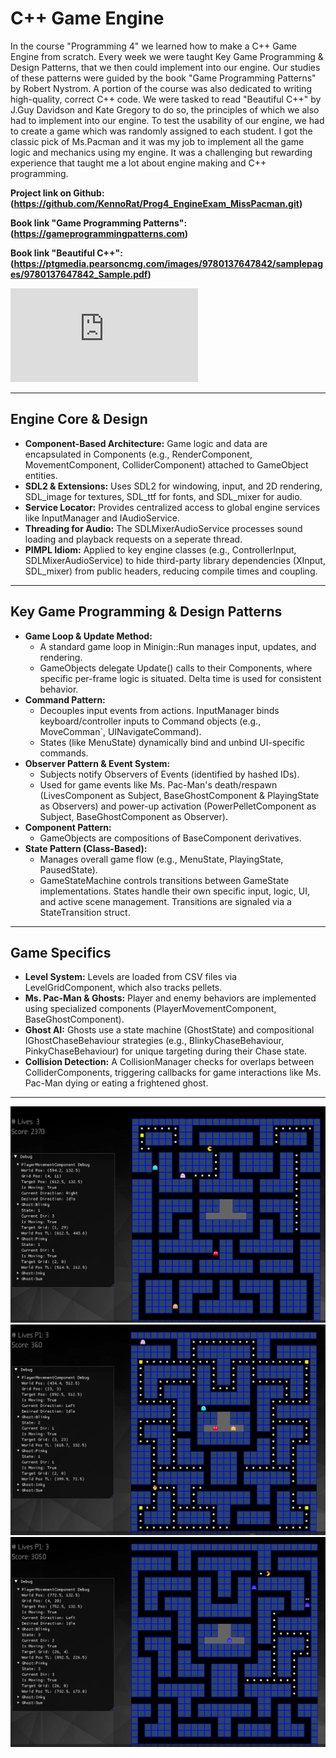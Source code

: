 <h1>C++ Game Engine</h1>

In the course "Programming 4" we learned how to make a C++ Game Engine from scratch.
Every week we were taught Key Game Programming & Design Patterns, that we then could implement into our engine.
Our studies of these patterns were guided by the book "Game Programming Patterns" by Robert Nystrom. 
A portion of the course was also dedicated to writing high-quality, correct C++ code.
We were tasked to read "Beautiful C++" by J.Guy Davidson and Kate Gregory to do so, the principles of which we also had to implement into our engine.
To test the usability of our engine, we had to create a game which was randomly assigned to each student.
I got the classic pick of Ms.Pacman and it was my job to implement all the game logic and mechanics using my engine.
It was a challenging but rewarding experience that taught me a lot about engine making and C++ programming.

<!-- Project link --> 
**Project link on Github: (https://github.com/KennoRat/Prog4_EngineExam_MissPacman.git)**
<!-- Book links -->
**Book link "Game Programming Patterns": (https://gameprogrammingpatterns.com)**

**Book link "Beautiful C++": (https://ptgmedia.pearsoncmg.com/images/9780137647842/samplepages/9780137647842_Sample.pdf)**

<!-- Embedded Video -->
<div class="video-wrapper">
  <iframe
  src="https://www.youtube-nocookie.com/embed/K2_WCrUtpi4"
  title="Shield Arise Gameplay Video" frameborder="0" allow="accelerometer;
  autoplay;
  clipboard-write;
  encrypted-media;
  gyroscope;
  picture-in-picture"
  allowfullscreen></iframe>
</div>

---

## Engine Core & Design

-  **Component-Based Architecture:** Game logic and data are encapsulated in Components (e.g., RenderComponent, MovementComponent, ColliderComponent) attached to GameObject entities.
-  **SDL2 & Extensions:** Uses SDL2 for windowing, input, and 2D rendering, SDL_image for textures, SDL_ttf for fonts, and SDL_mixer for audio.
-  **Service Locator:** Provides centralized access to global engine services like InputManager and IAudioService.
-  **Threading for Audio:** The SDLMixerAudioService processes sound loading and playback requests on a seperate thread.
-  **PIMPL Idiom:** Applied to key engine classes (e.g., ControllerInput, SDLMixerAudioService) to hide third-party library dependencies (XInput, SDL_mixer) from public headers, reducing compile times and coupling.

---

## Key Game Programming & Design Patterns

-   **Game Loop & Update Method:**
    -   A standard game loop in Minigin::Run manages input, updates, and rendering.
    -   GameObjects delegate Update() calls to their Components, where specific per-frame logic is situated. Delta time is used for consistent behavior.
-   **Command Pattern:**
    -   Decouples input events from actions. InputManager binds keyboard/controller inputs to Command objects (e.g., MoveComman`, UINavigateCommand).
    -   States (like MenuState) dynamically bind and unbind UI-specific commands.
-   **Observer Pattern & Event System:**
    -   Subjects notify Observers of Events (identified by hashed IDs).
    -   Used for game events like Ms. Pac-Man's death/respawn (LivesComponent as Subject, BaseGhostComponent & PlayingState as Observers) and power-up activation (PowerPelletComponent as Subject, BaseGhostComponent as Observer).
-   **Component Pattern:**
    - GameObjects are compositions of BaseComponent derivatives.
-   **State Pattern (Class-Based):**
    -   Manages overall game flow (e.g., MenuState, PlayingState, PausedState).
    -   GameStateMachine controls transitions between GameState implementations. States handle their own specific input, logic, UI, and active scene management. Transitions are signaled via a StateTransition struct.

---

## Game Specifics

-   **Level System:** Levels are loaded from CSV files via LevelGridComponent, which also tracks pellets.
-   **Ms. Pac-Man & Ghosts:** Player and enemy behaviors are implemented using specialized components (PlayerMovementComponent, BaseGhostComponent).
-   **Ghost AI:** Ghosts use a state machine (GhostState) and compositional IGhostChaseBehaviour strategies (e.g., BlinkyChaseBehaviour, PinkyChaseBehaviour) for unique targeting during their Chase state.
-   **Collision Detection:** A CollisionManager checks for overlaps between ColliderComponents, triggering callbacks for game interactions like Ms. Pac-Man dying or eating a frightened ghost.

---

![MsPacman Gameplay1](../assets/images/GameEngine_MsPacman/GameplayScreenshot1.png)
![MsPacman Gameplay2](../assets/images/GameEngine_MsPacman/GameplayScreenshot2.png)
![MsPacman Gameplay3](../assets/images/GameEngine_MsPacman/GameplayScreenshot3.png)